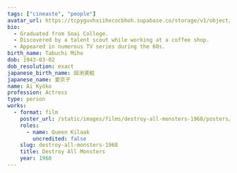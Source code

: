 ```yaml
---
tags: ["cineaste", "people"]
avatar_url: https://tcpyguvhxiihxcocbhoh.supabase.co/storage/v1/object/public/godzilla-cineaste-public/content/people/ai-kyoko/ai-kyoko.jpg
bio:
  - Graduated from Soai College.
  - Discovered by a talent scout while working at a coffee shop.
  - Appeared in numerous TV series during the 60s.
birth_name: Tabuchi Miho
dob: 1943-03-02
dob_resolution: exact
japanese_birth_name: 田渕美粧
japanese_name: 愛京子
name: Ai Kyôko
profession: Actress
type: person
works:
  - format: film
    poster_url: /static/images/films/destroy-all-monsters-1968/posters/poster.jpg
    roles:
      - name: Queen Kilaak
        uncredited: false
    slug: destroy-all-monsters-1968
    title: Destroy All Monsters
    year: 1968
---
```

